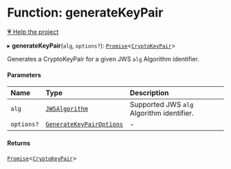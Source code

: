 # Function: generateKeyPair

[💗 Help the project](https://github.com/sponsors/panva)

▸ **generateKeyPair**(`alg`, `options?`): [`Promise`]( https://developer.mozilla.org/en-US/docs/Web/JavaScript/Reference/Global_Objects/Promise )<[`CryptoKeyPair`]( https://developer.mozilla.org/en-US/docs/Web/API/CryptoKeyPair )\>

Generates a CryptoKeyPair for a given JWS `alg` Algorithm identifier.

#### Parameters

| Name | Type | Description |
| :------ | :------ | :------ |
| `alg` | [`JWSAlgorithm`](../types/JWSAlgorithm.md) | Supported JWS `alg` Algorithm identifier. |
| `options?` | [`GenerateKeyPairOptions`](../interfaces/GenerateKeyPairOptions.md) | - |

#### Returns

[`Promise`]( https://developer.mozilla.org/en-US/docs/Web/JavaScript/Reference/Global_Objects/Promise )<[`CryptoKeyPair`]( https://developer.mozilla.org/en-US/docs/Web/API/CryptoKeyPair )\>
